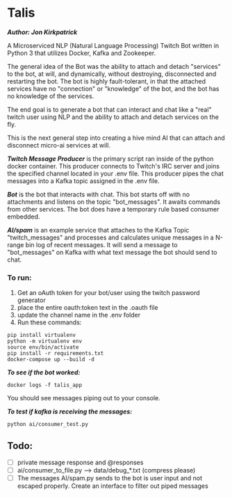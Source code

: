 # Talis

***Author: Jon Kirkpatrick***

A Microserviced NLP (Natural Language Processing) Twitch Bot written in Python 3 that utilizes Docker, Kafka and Zookeeper.

The general idea of the Bot was the ability to attach and detach "services" to the bot, at will, and dynamically, without destroying, disconnected and restarting the bot. The bot is highly fault-tolerant, in that the attached services have no "connection" or "knowledge" of the bot, and the bot has no knowledge of the services.

The end goal is to generate a bot that can interact and chat like a "real" twitch user using NLP and the ability to attach and detach services on the fly.

This is the next general step into creating a hive mind AI that can attach and disconnect micro-ai services at will.

***Twitch Message Producer*** is the primary script ran inside of the python docker container. This producer connects to Twitch's IRC server and joins the specified channel located in your .env file. This producer pipes the chat messages into a Kafka topic assigned in the .env file.

***Bot*** is the bot that interacts with chat. This bot starts off with no attachments and listens on the topic "bot_messages". It awaits commands from other services. The bot does have a temporary rule based consumer embedded.

***AI/spam*** is an example service that attaches to the Kafka Topic "twitch_messages" and processes and calculates unique messages in a N-range bin log of recent messages. It will send a message to "bot_messages" on Kafka with what text message the bot should send to chat.


### To run:

1. Get an oAuth token for your bot/user using the twitch password generator
2. place the entire oauth:token text in the .oauth file
3. update the channel name in the .env folder
4. Run these commands:

```
pip install virtualenv
python -m virtualenv env
source env/bin/activate
pip install -r requirements.txt
docker-compose up --build -d
```

***To see if the bot worked:***

```
docker logs -f talis_app
```

You should see messages piping out to your console.

***To test if kafka is receiving the messages:***
```
python ai/consumer_test.py
```

## Todo:
- [ ] private message response and @responses
- [ ] ai/consumer_to_file.py  --> data/debug_*.txt (compress please)
- [ ] The messages AI/spam.py sends to the bot is user input and not escaped properly. Create an interface to filter out piped messages
